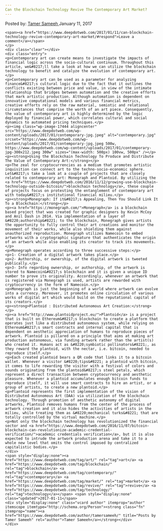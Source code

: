 ```yaml
---
Can the Blockchain Technology Revive The Contemporary Art Market?
---
```

<article class="post-listing post-17439 post type-post status-publish format-standard has-post-thumbnail hentry category-deepdot-news tag-art tag-blockchain tag-contemporary tag-market tag-revive tag-technology">
    <div class="post-inner">
    <p class="post-meta">
    <span>Posted by: <a href="https://www.deepdotweb.com/author/tamersameeh/" title="">Tamer Sameeh </a></span>
    <span>January 11, 2017</span>
    
    <span><a href="https://www.deepdotweb.com/2017/01/11/can-blockchain-technology-revive-contemporary-art-market/#respond">Leave a comment</a></span>
    </p>
    <div class="clear"></div>
    <div class="entry">
    <p>Contemporary art can create means to investigate the impacts of financial logic across the socio-cultural continuum. Throughout this article, we&#8217;ll take a look at how we can utilize the blockchain technology to benefit and catalyze the evolution of contemporary art.</p>
    <p>Contemporary art can be used as a parameter for analyzing finance&#8217;s cultural logic due to the fact that it outlines the conflicts existing between price and value, in view of the intimate relationship that bridges between automation and the creative efforts that mark artistic production. Although automation is dependent on innovative computational models and various financial metrics, creative efforts rely on the raw material, semiotic and relational circumstances that comprise the worth of an art piece. Consequently, the value of contemporary art is highly determined by the logic deployed by financial power, which correlates cultural and social dynamics to automated pricing techniques.</p>
    <p><img class="wp-image-17444 aligncenter" src="https://www.deepdotweb.com/wp-content/uploads/2017/01/contemporary-jpg.jpeg" alt="contemporary.jpg" srcset="https://www.deepdotweb.com/wp-content/uploads/2017/01/contemporary-jpg.jpeg 500w, https://www.deepdotweb.com/wp-content/uploads/2017/01/contemporary-jpg-300x212.jpeg 300w" sizes="(max-width: 500px) 100vw, 500px" /></p>
    <p><strong>Using the Blockchain Technology To Produce and Distribute The Value of Contemporary Art:</strong></p>
    <p>The zeal for cryptocurrencies as a medium that promotes artistic inquisition can connect art to the techno-socio-economic sphere. Let&#8217;s take a look at a couple of projects that are closely related to contemporary art: Monegraph and Plantoid. By utilizing the <a href="https://www.deepdotweb.com/2016/11/12/growing-use-blockchain-technology-outside-bitcoin/">blockchain technology</a>, these couple of projects focus on protesting the entanglement of contemporary art with today&#8217;s institutional financial milieu.</p>
    <p><strong>Monegraph: If it&#8217;s Appealing, Then You Should Link It To a Blockchain:</strong></p>
    <p><a href="https://monegraph.com/">Monegraph</a> is a blockchain based project that was created for graphic designers by Kevin McCoy and Anil Dash in 2014. Via implementation of a layer of &#8220;authorship&#8221; to the blockchain, Monegraph gives artists the opportunity to fully control their art creations and monitor the movement of their works, while also shielding them against unauthorized reproduction. Monegraph utilizes Namecoin to embed artworks with a cryptographic signature that authenticates the origin of an artwork while also enabling its creator to track its movements.</p>
    <p>Monegraph operates according to three successive steps:</p>
    <p>1- Creation of a digital artwork takes place.</p>
    <p>2- Authorship, or ownership, of the digital artwork is tweeted publically.</p>
    <p>3- Info regarding ownership, or authorship, of the artwork is stored to Namecoin&#8217;s blockchain and it is given a unique ID number to prove its originality. Accordingly, whenever an artwork that is registered via Monegraph is used, artists are rewarded with cryptocurrency in the form of Namecoin.</p>
    <p>Monegraph is just the beginning of a world where artwork can evolve into a currency. Moreover, it promotes online circulation of various works of digital art which would build on the reputational capital of its creators.</p>
    <p><strong>Plantoid : Distributed Autonomous Art Creation:</strong></p>
    <p><a href="http://www.plantoidproject.eu/">Plantoid</a> is a project that is built on Ethereum&#8217;s blockchain to create a platform that operates just like a distributed autonomous system, while relying on Ethereum&#8217;s smart contracts and internal capital that is dependent on aesthetic appreciation of humans to reproduce pieces of artwork. Plantoid is pillared on a principle that aims at making art production autonomous, via funding artwork rather than the artist(s) who created it. Humans act as &#8220;symbiotic pollinators&#8221;, as they reward the plantoid, with the nectar, i.e. bitcoin, needed to reproduce itself.</p>
    <p>Each created plantoid bears a QR code that links it to a bitcoin wallet. Whenever a visitor &#8220;tips&#8221; a plantoid with bitcoin, it comes to life rewarding the visitor with a festival of colors and sounds originating from the plantoid&#8217;s steel petals, which represent a direct transaction between cryptocurrency and aesthetic pleasure. Whenever a plantoid accumulates enough bitcoin funds to reproduce itself, it will use smart contracts to hire an artist, or a group of artists, to create a new plantoid.</p>
    <p>Plantoid represents the first implementation of the vision of Distributed Autonomous Art (DAA) via utilization of the blockchain technology. Through promotion of aesthetic autonomy of digital artworks, Plantoid removes humans from the center of the process of artwork creation and it also hides the activities of artists in the milieu, while treating them as &#8220;mechanical turks&#8221; that are totally controlled by the virtual machine.</p>
    <p>Not only the blockchain technology has revolutionized the financial sector and <a href="https://www.deepdotweb.com/2016/11/07/bitcoin-blockchain-can-revolutionize-academic-credential-verification/">academic credentials verification</a>, but it is also expected to intrude the artwork production arena and take it to a whole new level that omits the control imposed by centralized capitalistic bodies.</p>
    </div>
    <span style="display:none"><a href="https://www.deepdotweb.com/tag/art/" rel="tag">art</a> <a href="https://www.deepdotweb.com/tag/blockchain/" rel="tag">blockchain</a> <a href="https://www.deepdotweb.com/tag/contemporary/" rel="tag">contemporary</a> <a href="https://www.deepdotweb.com/tag/market/" rel="tag">market</a> <a href="https://www.deepdotweb.com/tag/revive/" rel="tag">revive</a> <a href="https://www.deepdotweb.com/tag/technology/" rel="tag">technology</a></span> <span style="display:none" class="updated">2017-01-11</span>
    <div style="display:none" class="vcard author" itemprop="author" itemscope itemtype="http://schema.org/Person"><strong class="fn" itemprop="name"><a href="https://www.deepdotweb.com/author/tamersameeh/" title="Posts by Tamer Sameeh" rel="author">Tamer Sameeh</a></strong></div>
    </div>
</article>

